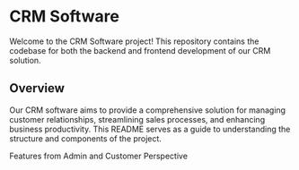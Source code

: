 # CRM Software

Welcome to the CRM Software project! This repository contains the codebase for both the backend and frontend development of our CRM solution.

## Overview

Our CRM software aims to provide a comprehensive solution for managing customer relationships, streamlining sales processes, and enhancing business productivity. This README serves as a guide to understanding the structure and components of the project.

Features from Admin and Customer Perspective
